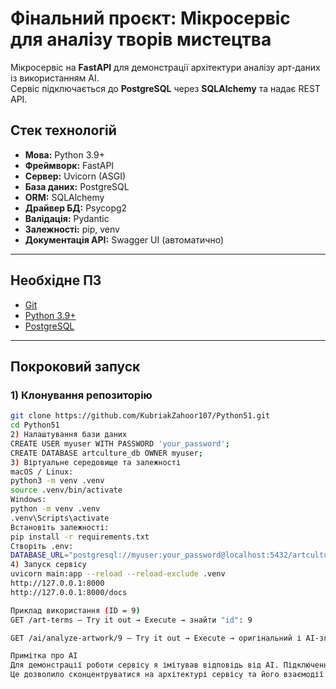 # Фінальний проєкт: Мікросервіс для аналізу творів мистецтва

Мікросервіс на **FastAPI** для демонстрації архітектури аналізу арт‑даних із використанням AI.  
Сервіс підключається до **PostgreSQL** через **SQLAlchemy** та надає REST API.

## Стек технологій
- **Мова:** Python 3.9+
- **Фреймворк:** FastAPI
- **Сервер:** Uvicorn (ASGI)
- **База даних:** PostgreSQL
- **ORM:** SQLAlchemy
- **Драйвер БД:** Psycopg2
- **Валідація:** Pydantic
- **Залежності:** pip, venv
- **Документація API:** Swagger UI (автоматично)

---

## Необхідне ПЗ
- [Git](https://git-scm.com/downloads)
- [Python 3.9+](https://www.python.org/downloads/)
- [PostgreSQL](https://www.postgresql.org/download/)

---

## Покроковий запуск

### 1) Клонування репозиторію
```bash
git clone https://github.com/KubriakZahoor107/Python51.git
cd Python51
2) Налаштування бази даних
CREATE USER myuser WITH PASSWORD 'your_password';
CREATE DATABASE artculture_db OWNER myuser;
3) Віртуальне середовище та залежності
macOS / Linux:
python3 -m venv .venv
source .venv/bin/activate
Windows:
python -m venv .venv
.venv\Scripts\activate
Встановіть залежності:
pip install -r requirements.txt
Створіть .env:
DATABASE_URL="postgresql://myuser:your_password@localhost:5432/artculture_db"
4) Запуск сервісу
uvicorn main:app --reload --reload-exclude .venv
http://127.0.0.1:8000
http://127.0.0.1:8000/docs

Приклад використання (ID = 9)
GET /art-terms — Try it out → Execute → знайти "id": 9

GET /ai/analyze-artwork/9 — Try it out → Execute → оригінальний і AI‑згенерований опис

Примітка про AI
Для демонстрації роботи сервісу я імітував відповідь від AI. Підключення реальної моделі: main.py → analyze_artwork.
Це дозволило сконцентруватися на архітектурі сервісу та його взаємодії з базою даних.
